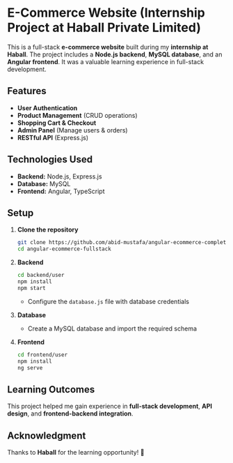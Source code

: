# E-Commerce Website (Internship Project at Haball Private Limited)  

This is a full-stack **e-commerce website** built during my **internship at Haball**. The project includes a **Node.js backend**, **MySQL database**, and an **Angular frontend**. It was a valuable learning experience in full-stack development.  

## Features  
- **User Authentication**  
- **Product Management** (CRUD operations)  
- **Shopping Cart & Checkout**  
- **Admin Panel** (Manage users & orders)  
- **RESTful API** (Express.js)  

## Technologies Used  
- **Backend:** Node.js, Express.js  
- **Database:** MySQL  
- **Frontend:** Angular, TypeScript  

## Setup  
1. **Clone the repository**  
   ```sh
   git clone https://github.com/abid-mustafa/angular-ecommerce-complete.git 
   cd angular-ecommerce-fullstack 
   ```  
2. **Backend**  
   ```sh
   cd backend/user  
   npm install  
   npm start  
   ```  
   - Configure the `database.js` file with database credentials  

3. **Database**  
   - Create a MySQL database and import the required schema  

4. **Frontend**  
   ```sh
   cd frontend/user  
   npm install  
   ng serve  
   ```  

## Learning Outcomes  
This project helped me gain experience in **full-stack development**, **API design**, and **frontend-backend integration**.  

## Acknowledgment  
Thanks to **Haball** for the learning opportunity! 🚀

